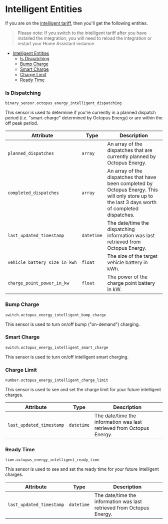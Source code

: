 # Intelligent Entities

If you are on the [intelligent tariff](https://octopus.energy/smart/intelligent-octopus/), then you'll get the following entities.

> Please note: If you switch to the intelligent tariff after you have installed the integration, you will need to reload the integration or restart your Home Assistant instance.

- [Intelligent Entities](#intelligent-entities)
    - [Is Dispatching](#is-dispatching)
    - [Bump Charge](#bump-charge)
    - [Smart Charge](#smart-charge)
    - [Charge Limit](#charge-limit)
    - [Ready Time](#ready-time)

### Is Dispatching

`binary_sensor.octopus_energy_intelligent_dispatching`

This sensor is used to determine if you're currently in a planned dispatch period (i.e. "smart-charge" determined by Octopus Energy) or are within the off peak period.

| Attribute | Type | Description |
|-----------|------|-------------|
| `planned_dispatches` | `array` | An array of the dispatches that are currently planned by Octopus Energy. |
| `completed_dispatches` | `array` | An array of the dispatches that have been completed by Octopus Energy. This will only store up to the last 3 days worth of completed dispatches. |
| `last_updated_timestamp` | `datetime` | The date/time the dispatching information was last retrieved from Octopus Energy. |
| `vehicle_battery_size_in_kwh` | `float` | The size of the target vehicle battery in kWh. |
| `charge_point_power_in_kw` | `float` | The power of the charge point battery in kW. |

### Bump Charge

`switch.octopus_energy_intelligent_bump_charge`

This sensor is used to turn on/off bump ("on-demand") charging.

### Smart Charge

`switch.octopus_energy_intelligent_smart_charge`

This sensor is used to turn on/off intelligent smart charging.

### Charge Limit

`number.octopus_energy_intelligent_charge_limit`

This sensor is used to see and set the charge limit for your future intelligent charges.

| Attribute | Type | Description |
|-----------|------|-------------|
| `last_updated_timestamp` | `datetime` | The date/time the information was last retrieved from Octopus Energy. |

### Ready Time

`time.octopus_energy_intelligent_ready_time`

This sensor is used to see and set the ready time for your future intelligent charges.

| Attribute | Type | Description |
|-----------|------|-------------|
| `last_updated_timestamp` | `datetime` | The date/time the information was last retrieved from Octopus Energy. |
